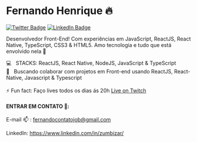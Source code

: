 # Fernando Henrique :fire:

[![Twitter Badge](https://img.shields.io/twitter/follow/zumbizar_?color=%234fffff&label=%40zumbizar_&logo=twitter&logoColor=white&style=for-the-badge)](https://twitter.com/zumbizar_)
[![LinkedIn Badge](https://img.shields.io/badge/linkedin--%2300EBEB?style=for-the-badge&logo=linkedin&logoColor=white)](https://linkedin.com/in/zumbizar)

  Desenvolvedor Front-End! Com experiências em JavaScript, ReactJS, React Native, TypeScript, CSS3 & HTML5. Amo tecnologia e tudo que está envolvido nela 💜
  <br>
 
 :computer: &nbsp; STACKS: ReactJS, React Native, NodeJS, JavaScript & TypeScript
<br/> :purple_heart: &nbsp; Buscando colaborar com projetos em Front-end usando ReactJS, React-Native, Javascript & Typescript
<br/>
<br/> ⚡  Fun fact: Faço lives todos os dias ás 20h [Live on Twitch](twitch.tv/zumbizar)



   #### ENTRAR EM CONTATO 💬:

E-mail :mailbox: : fernandocontatojob@gmail.com

LinkedIn: https://www.linkedin.com/in/zumbizar/

<!--Site massa :zap:: https://zumbizar.wordpress.com/ -->
